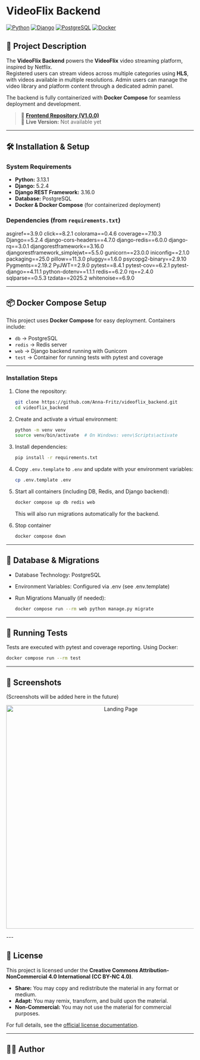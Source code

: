 # VideoFlix Backend

[![Python](https://img.shields.io/badge/Python-3.13.1-blue)](https://www.python.org/)
[![Django](https://img.shields.io/badge/Django-5.2.4-green)](https://www.djangoproject.com/)
[![PostgreSQL](https://img.shields.io/badge/PostgreSQL-15-blue)](https://www.postgresql.org/)
[![Docker](https://img.shields.io/badge/Docker-Compose-blue?logo=docker)](https://www.docker.com/)

## 📌 Project Description

The **VideoFlix Backend** powers the **VideoFlix** video streaming platform, inspired by Netflix.  
Registered users can stream videos across multiple categories using **HLS**, with videos available in multiple resolutions. Admin users can manage the video library and platform content through a dedicated admin panel.  

The backend is fully containerized with **Docker Compose** for seamless deployment and development.

> 🔗 **[Frontend Repository (V1.0.0)](https://github.com/Developer-Akademie-Backendkurs/project.Videoflix)**  
> 🔗 **Live Version:** Not available yet  

---

## 🛠 Installation & Setup

### System Requirements

- **Python:** 3.13.1
- **Django:** 5.2.4
- **Django REST Framework:** 3.16.0
- **Database:** PostgreSQL
- **Docker & Docker Compose** (for containerized deployment)

### Dependencies (from `requirements.txt`)
asgiref==3.9.0
click==8.2.1
colorama==0.4.6
coverage==7.10.3
Django==5.2.4
django-cors-headers==4.7.0
django-redis==6.0.0
django-rq==3.0.1
djangorestframework==3.16.0
djangorestframework_simplejwt==5.5.0
gunicorn==23.0.0
iniconfig==2.1.0
packaging==25.0
pillow==11.3.0
pluggy==1.6.0
psycopg2-binary==2.9.10
Pygments==2.19.2
PyJWT==2.9.0
pytest==8.4.1
pytest-cov==6.2.1
pytest-django==4.11.1
python-dotenv==1.1.1
redis==6.2.0
rq==2.4.0
sqlparse==0.5.3
tzdata==2025.2
whitenoise==6.9.0

---

## 📦 Docker Compose Setup

This project uses **Docker Compose** for easy deployment. Containers include:

- `db` → PostgreSQL
- `redis` → Redis server
- `web` → Django backend running with Gunicorn
- `test` → Container for running tests with pytest and coverage

---

### Installation Steps

1. Clone the repository:
   ```sh
   git clone https://github.com/Anna-Fritz/videoflix_backend.git
   cd videoflix_backend

2. Create and activate a virtual environment:
   ```sh
   python -m venv venv
   source venv/bin/activate  # On Windows: venv\Scripts\activate

3. Install dependencies:
   ```sh
   pip install -r requirements.txt

4. Copy `.env.template` to `.env` and update with your environment variables:
   ```sh
   cp .env.template .env

5. Start all containers (including DB, Redis, and Django backend):
   ```sh
   docker compose up db redis web
   ```

   This will also run migrations automatically for the backend.

6. Stop container
   ```sh
   docker compose down

---

## 📂 Database & Migrations

- Database Technology: PostgreSQL

- Environment Variables: Configured via .env (see .env.template)

- Run Migrations Manually (if needed):
  ```sh
  docker compose run --rm web python manage.py migrate

---

## 🧪 Running Tests

Tests are executed with pytest and coverage reporting. Using Docker:
```sh
docker compose run --rm test
````

---

## 📸 Screenshots

(Screenshots will be added here in the future)

<p align="center"> <img src=".github/videoflix_landing_page.JPG" alt="Landing Page" width="600"/> </p>
---

## 📝 License

This project is licensed under the **Creative Commons Attribution-NonCommercial 4.0 International (CC BY-NC 4.0)**.

- **Share:** You may copy and redistribute the material in any format or medium.
- **Adapt:** You may remix, transform, and build upon the material.
- **Non-Commercial:** You may not use the material for commercial purposes.

For full details, see the [official license documentation](https://creativecommons.org/licenses/by-nc/4.0/).

---

## 👩‍💻 Author
